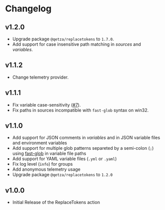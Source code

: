 # Changelog
## v1.2.0
- Upgrade package `@qetza/replacetokens` to `1.7.0`.
- Add support for case insensitive path matching in _sources_ and _variables_.

## v1.1.2
- Change telemetry provider.

## v1.1.1
- Fix variable case-sensitivity ([#7](https://github.com/qetza/replacetokens-action/issues/7)).
- Fix paths in sources incompatible with `fast-glob` syntax on win32.

## v1.1.0
- Add support for JSON comments in _variables_ and in JSON variable files and environment variables
- Add support for multiple glob patterns separeted by a semi-colon (`;`) using [fast-glob](https://github.com/mrmlnc/fast-glob) in variable file paths
- Add support for YAML variable files (`.yml` or `.yaml`)
- Fix log level (`info`) for groups
- Add anonymous telemetry usage
- Upgrade package `@qetza/replacetokens` to `1.2.0`

## v1.0.0
- Initial Release of the ReplaceTokens action